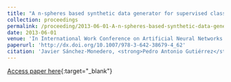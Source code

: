 ```yaml
---
title: "A n-spheres based synthetic data generator for supervised classification"
collection: proceedings
permalink: /proceeding/2013-06-01-A-n-spheres-based-synthetic-data-generator-for-supervised-classification
date: 2013-06-01
venue: 'In International Work Conference on Artificial Neural Networks (IWANN 2013)'
paperurl: 'http://dx.doi.org/10.1007/978-3-642-38679-4_62'
citation: 'Javier Sánchez-Monedero, <strong>Pedro Antonio Gutiérrez</strong>, María Pérez-Ortiz, César Hervás-Martínez, &quot;A n-spheres based synthetic data generator for supervised classification.&quot; In International Work Conference on Artificial Neural Networks (IWANN 2013), Lecture Notes in Computer Science, Vol. 7902, 2013, Tenerife, Spain, pp.613--621.'
---
```

[Access paper here](http://dx.doi.org/10.1007/978-3-642-38679-4_62){:target="_blank"}
